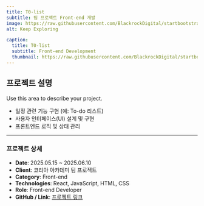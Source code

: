 ```yaml
---
title: T0-list
subtitle: 팀 프로젝트 Front-end 개발
image: https://raw.githubusercontent.com/BlackrockDigital/startbootstrap-agency/master/src/assets/img/portfolio/02-full.jpg
alt: Keep Exploring

caption:
  title: T0-list
  subtitle: Front-end Development
  thumbnail: https://raw.githubusercontent.com/BlackrockDigital/startbootstrap-agency/master/src/assets/img/portfolio/02-thumbnail.jpg
---
```


## 프로젝트 설명
Use this area to describe your project.

- 일정 관련 기능 구현 (예: To-do 리스트)  
- 사용자 인터페이스(UI) 설계 및 구현  
- 프론트엔드 로직 및 상태 관리  

---

### 프로젝트 상세
- **Date**: 2025.05.15 ~ 2025.06.10  
- **Client**: 코리아 아카데미 팀 프로젝트  
- **Category**: Front-end  
- **Technologies**: React, JavaScript, HTML, CSS  
- **Role**: Front-end Developer  
- **GitHub / Link**: [프로젝트 링크](https://github.com/SongGunHo/T0-list.git)
